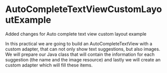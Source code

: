 # AutoCompleteTextViewCustomLayoutExample
Added changes for Auto complete text view custom layout example


In this practical we are going to build an AutoCompleteTextView with a custom adapter, that can not only show text suggestions, but also images. 
We will prepare our Java class that will contain the information for each suggestion 
(the name and the image resource) and lastly we will create an custom adapter which will fill these items.
